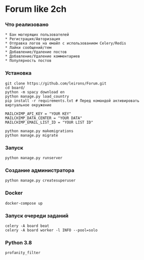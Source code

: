 # Forum like 2ch

### Что реализовано
```
* Бан матерящих пользователей
* Регистрация/Авторизация
* Отправка логов на емайл с использованием Celery/Redis
* Лайки сообщений/тем
* Добавление/Удаление постов
* Добавление/Удаление комментариев
* Популярность постов
```



### Установка
```
git clone https://github.com/leirons/Forum.git
cd board/
python -m spacy download en
python manage.py load_country
pip install -r requirements.txt # Перед командой активировать виртуальное окружение

MAILCHIMP_API_KEY = "YOUR KEY"
MAILCHIMP_DATA_CENTER = "YOUR DATA"
MAILCHIMP_EMAIL_LIST_ID = "YOUR LIST ID"

python manage.py makemigrations
python manage.py migrate
```


### Запуск
```
python manage.py runserver
```

### Cоздание администратора
```
python manage.py createsuperuser
```

### Docker
```
docker-compose up
```

### Запуск очереди заданий
```
celery -A board beat 
celery -A board worker -l INFO --pool=solo
```

### Python 3.8
```
profanity_filter
```

